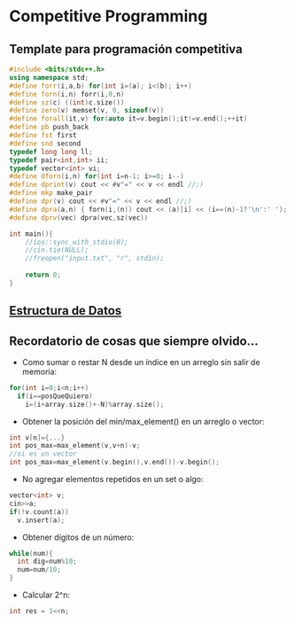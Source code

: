 # Competitive Programming
## Template para programación competitiva
```cpp
#include <bits/stdc++.h>
using namespace std;
#define forr(i,a,b) for(int i=(a); i<(b); i++)
#define forn(i,n) forr(i,0,n)
#define sz(c) ((int)c.size())
#define zero(v) memset(v, 0, sizeof(v))
#define forall(it,v) for(auto it=v.begin();it!=v.end();++it)
#define pb push_back
#define fst first
#define snd second
typedef long long ll;
typedef pair<int,int> ii;
typedef vector<int> vi;
#define dforn(i,n) for(int i=n-1; i>=0; i--)
#define dprint(v) cout << #v"=" << v << endl //;)
#define mkp make_pair
#define dpr(v) cout << #v"=" << v << endl //;)
#define dpra(a,n) { forn(i,(n)) cout << (a)[i] << (i==(n)-1?'\n':' '); }
#define dprv(vec) dpra(vec,sz(vec))

int main(){
	//ios::sync_with_stdio(0);
	//cin.tie(NULL);
	//freopen("input.txt", "r", stdin);
	
	return 0;
}
```
## [Estructura de Datos](Otros/dataStructures.md)
## Recordatorio de cosas que siempre olvido...
* Como sumar o restar N desde un índice en un arreglo sin salir de memoria:
```cpp
for(int i=0;i<n;i++)
  if(i==posQueQuiero)
    i=(i+array.size()+-N)%array.size();
```
* Obtener la posición del min/max_element() en un arreglo o vector:
```cpp
int v[n]={...}
int pos_max=max_element(v,v+n)-v;
//si es un vector
int pos_max=max_element(v.begin(),v.end())-v.begin();
```
* No agregar elementos repetidos en un set o algo:
```cpp
vector<int> v;
cin>>a;
if(!v.count(a))
  v.insert(a);
```
* Obtener dígitos de un número:
```cpp
while(num){
  int dig=num%10;
  num=num/10;
}
```
* Calcular 2^n:
```cpp
int res = 1<<n;
```
